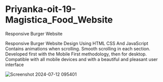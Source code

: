 # Priyanka-oit-19-Magistica_Food_Website

Responsive Burger Website

Responsive Burger Website Design Using HTML CSS And JavaScript
Contains animations when scrolling.
Smooth scrolling in each section.
Developed first with the Mobile First methodology, then for desktop.
Compatible with all mobile devices and with a beautiful and pleasant user interface

![Screenshot 2024-07-12 095401](https://github.com/user-attachments/assets/ff3f2e5b-0546-49e1-9d71-2588e9265fd3)
